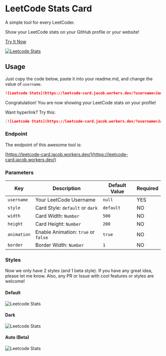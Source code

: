 # LeetCode Stats Card
A simple tool for every LeetCoder.

Show your LeetCode stats on your GitHub profile or your website!

[Try It Now](https://leetcode-card.jacob.workers.dev/)

[![Leetcode Stats](https://leetcode-card.jacob.workers.dev/?username=JacobLinCool&update=20210612)](https://leetcode-card.jacob.workers.dev/)

## Usage
Just copy the code below, paste it into your readme.md, and change the value of `username`.

```md
![Leetcode Stats](https://leetcode-card.jacob.workers.dev/?username=JacobLinCool)
```

Congratulation! You are now showing your LeetCode stats on your profile!

Want hyperlink? Try this:

```md
[![Leetcode Stats](https://leetcode-card.jacob.workers.dev/?username=JacobLinCool)](https://leetcode.com/JacobLinCool)
```

### Endpoint
The endpoint of this awesome tool is: 

[https://leetcode-card.jacob.workers.dev/](https://leetcode-card.jacob.workers.dev/)

### Parameters

Key         |Description                           |Default Value    |Required
---         |---                                   |---              |---
`username`  |Your LeetCode Username                |`null`           | YES
`style`     |Card Style: `default` or `dark`       |`default`        | NO
`width`     |Card Width: `Number`                  |`500`            | NO
`height`    |Card Height: `Number`                 |`200`            | NO
`animation` |Enable Animation: `true` or `false`   |`true`           | NO
`border`    |Border Width: `Number`                |`1`              | NO

### Styles
Now we only have 2 styles (and 1 beta style). If you have any great idea, please let me know. Also, any PR or Issue with cool features or styles are welcome!

#### Default
![Leetcode Stats](https://leetcode-card.jacob.workers.dev/?username=JacobLinCool&style=default&update=20210612)

#### Dark
![Leetcode Stats](https://leetcode-card.jacob.workers.dev/?username=JacobLinCool&style=dark&update=20210612)

#### Auto (Beta)
![Leetcode Stats](https://leetcode-card.jacob.workers.dev/?username=JacobLinCool&style=auto&update=20210612)
